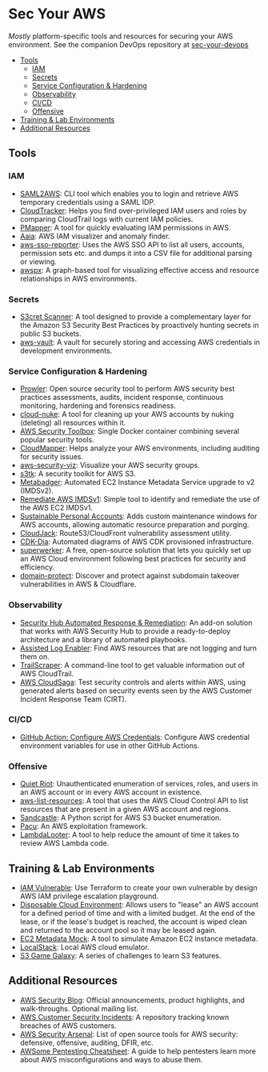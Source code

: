 # Sec Your AWS

*Mostly* platform-specific tools and resources for securing your AWS environment. See the companion DevOps repository at [sec-your-devops](https://github.com/vigah/sec-your-devops)

- [Tools](#tools)
  - [IAM](#iam)
  - [Secrets](#secrets)
  - [Service Configuration & Hardening](#service-configuration--hardening)
  - [Observability](#observability)
  - [CI/CD](#cicd)
  - [Offensive](#offensive)
- [Training & Lab Environments](#training--lab-environments)
- [Additional Resources](#additional-resources)

## Tools

### IAM

- [SAML2AWS](https://github.com/Versent/saml2aws): CLI tool which enables you to login and retrieve AWS temporary credentials using a SAML IDP.
- [CloudTracker](https://github.com/duo-labs/cloudtracker): Helps you find over-privileged IAM users and roles by comparing CloudTrail logs with current IAM policies.
- [PMapper](https://github.com/nccgroup/PMapper): A tool for quickly evaluating IAM permissions in AWS.
- [Aaia](https://github.com/rams3sh/Aaia): AWS IAM visualizer and anomaly finder.
- [aws-sso-reporter](https://github.com/onemorepereira/aws-sso-reporter): Uses the AWS SSO API to list all users, accounts, permission sets etc. and dumps it into a CSV file for additional parsing or viewing.
- [awspx](https://github.com/FSecureLABS/awspx): A graph-based tool for visualizing effective access and resource relationships in AWS environments.

### Secrets

- [S3cret Scanner](https://github.com/Eilonh/s3crets_scanner): A tool designed to provide a complementary layer for the Amazon S3 Security Best Practices by proactively hunting secrets in public S3 buckets.
- [aws-vault](https://github.com/99designs/aws-vault): A vault for securely storing and accessing AWS credentials in development environments.

### Service Configuration & Hardening

- [Prowler](https://github.com/prowler-cloud/prowler): Open source security tool to perform AWS security best practices assessments, audits, incident response, continuous monitoring, hardening and forensics readiness.
- [cloud-nuke](https://github.com/gruntwork-io/cloud-nuke): A tool for cleaning up your AWS accounts by nuking (deleting) all resources within it.
- [AWS Security Toolbox](https://github.com/z0ph/aws-security-toolbox): Single Docker container combining several popular security tools.
- [CloudMapper](https://github.com/duo-labs/cloudmapper): Helps analyze your AWS environments, including auditing for security issues.
- [aws-security-viz](https://github.com/anaynayak/aws-security-viz): Visualize your AWS security groups.
- [s3tk](https://github.com/ankane/s3tk): A security toolkit for AWS S3.
- [Metabadger](https://github.com/salesforce/metabadger): Automated EC2 Instance Metadata Service upgrade to v2 (IMDSv2).
- [Remediate AWS IMDSv1](https://github.com/latacora/remediate-AWS-IMDSv1): Simple tool to identify and remediate the use of the AWS EC2 IMDSv1.
- [Sustainable Personal Accounts](https://github.com/reply-fr/sustainable-personal-accounts): Adds custom maintenance windows for AWS accounts, allowing automatic resource preparation and purging.
- [CloudJack](https://github.com/prevade/cloudjack): Route53/CloudFront vulnerability assessment utility.
- [CDK-Dia](https://github.com/pistazie/cdk-dia): Automated diagrams of AWS CDK provisioned infrastructure.
- [superwerker](https://github.com/superwerker/superwerker): A free, open-source solution that lets you quickly set up an AWS Cloud environment following best practices for security and efficiency.
- [domain-protect](https://github.com/domain-protect/domain-protect): Discover and protect against subdomain takeover vulnerabilities in AWS & Cloudflare.

### Observability

- [Security Hub Automated Response & Remediation](https://github.com/aws-solutions/aws-security-hub-automated-response-and-remediation): An add-on solution that works with AWS Security Hub to provide a ready-to-deploy architecture and a library of automated playbooks.
- [Assisted Log Enabler](https://github.com/awslabs/assisted-log-enabler-for-aws): Find AWS resources that are not logging and turn them on.
- [TrailScraper](https://github.com/flosell/trailscraper?ck_subscriber_id=1640233537): A command-line tool to get valuable information out of AWS CloudTrail.
- [AWS CloudSaga](https://github.com/awslabs/aws-cloudsaga): Test security controls and alerts within AWS, using generated alerts based on security events seen by the AWS Customer Incident Response Team (CIRT).

### CI/CD

- [GitHub Action: Configure AWS Credentials](https://github.com/aws-actions/configure-aws-credentials): Configure AWS credential environment variables for use in other GitHub Actions.

### Offensive

- [Quiet Riot](https://github.com/righteousgambit/quiet-riot): Unauthenticated enumeration of services, roles, and users in an AWS account or in every AWS account in existence.
- [aws-list-resources](https://github.com/welldone-cloud/aws-list-resources): A tool that uses the AWS Cloud Control API to list resources that are present in a given AWS account and regions.
- [Sandcastle](https://github.com/0xSearches/sandcastle): A Python script for AWS S3 bucket enumeration.
- [Pacu](https://github.com/RhinoSecurityLabs/pacu): An AWS exploitation framework.
- [LambdaLooter](https://github.com/StateFarmIns/LambdaLooter): A tool to help reduce the amount of time it takes to review AWS Lambda code.

## Training & Lab Environments

- [IAM Vulnerable](https://github.com/BishopFox/iam-vulnerable): Use Terraform to create your own vulnerable by design AWS IAM privilege escalation playground.
- [Disposable Cloud Environment](https://github.com/Optum/dce): Allows users to "lease" an AWS account for a defined period of time and with a limited budget. At the end of the lease, or if the lease's budget is reached, the account is wiped clean and returned to the account pool so it may be leased again.
- [EC2 Metadata Mock](https://github.com/aws/amazon-ec2-metadata-mock): A tool to simulate Amazon EC2 instance metadata.
- [LocalStack](https://github.com/localstack/localstack): Local AWS cloud emulator.
- [S3 Game Galaxy](https://master.d2av1kz25zeu6f.amplifyapp.com/): A series of challenges to learn S3 features.

## Additional Resources

- [AWS Security Blog](https://aws.amazon.com/blogs/security/): Official announcements, product highlights, and walk-throughs. Optional mailing list.
- [AWS Customer Security Incidents](https://github.com/ramimac/aws-customer-security-incidents): A repository tracking known breaches of AWS customers.
- [AWS Security Arsenal](https://github.com/toniblyx/my-arsenal-of-aws-security-tools): List of open source tools for AWS security: defensive, offensive, auditing, DFIR, etc.
- [AWSome Pentesting Cheatsheet](https://github.com/pop3ret/AWSome-Pentesting/blob/main/AWSome-Pentesting-Cheatsheet.md): A guide to help pentesters learn more about AWS misconfigurations and ways to abuse them.

